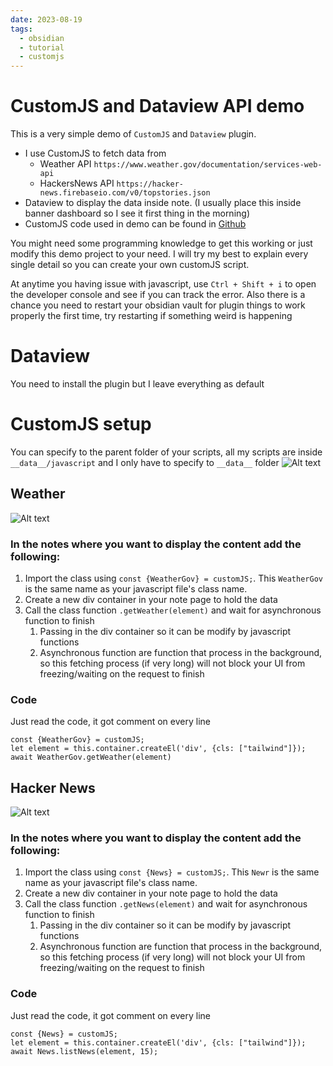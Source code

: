 ```yaml
---
date: 2023-08-19
tags:
  - obsidian
  - tutorial
  - customjs
---
```

# CustomJS and Dataview API demo
This is a very simple demo of `CustomJS` and `Dataview` plugin. 
- I use CustomJS to fetch data from
	- Weather API `https://www.weather.gov/documentation/services-web-api` 
	- HackersNews API `https://hacker-news.firebaseio.com/v0/topstories.json`
- Dataview to display the data inside note. (I usually place this inside banner dashboard so I see it first thing in the morning)
- CustomJS code used in demo can be found in [Github](https://github.com/4542elgh/obsidian_public/tree/main/content/Projects/Obsidian/CustomJS%20Template/customjs)

You might need some programming knowledge to get this working or just modify this demo project to your need. 
I will try my best to explain every single detail so you can create your own customJS script.

At anytime you having issue with javascript, use `Ctrl + Shift + i` to open the developer console and see if you can track the error. 
Also there is a chance you need to restart your obsidian vault for plugin things to work properly the first time, try restarting if something weird is happening

# Dataview
You need to install the plugin but I leave everything as default
# CustomJS setup
You can specify to the parent folder of your scripts, all my scripts are inside `__data__/javascript` and I only have to specify to `__data__` folder
![Alt text](customjs_setup.png)
## Weather
![Alt text](weather.png)
### In the notes where you want to display the content add the following:
1. Import the class using `const {WeatherGov} = customJS;`. This `WeatherGov` is the same name as your javascript file's class name.
2. Create a new div container in your note page to hold the data
3. Call the class function `.getWeather(element)` and wait for asynchronous function to finish
	1. Passing in the div container so it can be modify by javascript functions
	2. Asynchronous function are function that process in the background, so this fetching process (if very long) will not block your UI from freezing/waiting on the request to finish
### Code
Just read the code, it got comment on every line

```
const {WeatherGov} = customJS;
let element = this.container.createEl('div', {cls: ["tailwind"]});
await WeatherGov.getWeather(element)
```

## Hacker News
![Alt text](hackernews.png)
### In the notes where you want to display the content add the following:
1. Import the class using `const {News} = customJS;`. This `Newr` is the same name as your javascript file's class name.
2. Create a new div container in your note page to hold the data
3. Call the class function `.getNews(element)` and wait for asynchronous function to finish
	1. Passing in the div container so it can be modify by javascript functions
	2. Asynchronous function are function that process in the background, so this fetching process (if very long) will not block your UI from freezing/waiting on the request to finish
### Code
Just read the code, it got comment on every line
```
const {News} = customJS;
let element = this.container.createEl('div', {cls: ["tailwind"]});
await News.listNews(element, 15);
```
